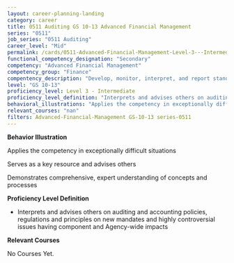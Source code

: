 ```yaml
---
layout: career-planning-landing
category: career
title: 0511 Auditing GS 10-13 Advanced Financial Management
series: "0511"
job_series: "0511 Auditing"
career_level: "Mid"
permalink: /cards/0511-Advanced-Financial-Management-Level-3---Intermediate/
functional_competency_designation: "Secondary"
competency: "Advanced Financial Management"
competency_group: "Finance"
compentency_description: "Develop, monitor, interpret, and report standardized processes/operations to ensure transparency and compliance with financial statutory, regulatory, and leadership guidance with the intent of promoting effectiveness and accountability."
level: "GS 10-13"
proficiency_level: Level 3 - Intermediate
proficiency_level_definition: "Interprets and advises others on auditing and accounting policies, regulations and principles on new mandates and highly controversial issues having component and Agency-wide impacts"
behavioral_illustrations: "Applies the competency in exceptionally difficult situations ? Serves as a key resource and advises others ? Demonstrates comprehensive, expert understanding of concepts and processes"
relevant_courses: "nan"
filters: Advanced-Financial-Management GS-10-13 series-0511
---
```


<div id="cfo-card-content-behavioral-illustrations" class="cfo-inner-card-content">
<p><b>Behavior Illustration</b></p>
<p>Applies the competency in exceptionally difficult situations</p>
<p>Serves as a key resource and advises others</p>
<p>Demonstrates comprehensive, expert understanding of concepts and processes</p>
</div>

<div id="cfo-card-content-proficiency-level-definition" class="cfo-inner-card-content">

<p><b>Proficiency Level Definition</b></p>
<ul><li>Interprets and advises others on auditing and accounting policies, regulations and principles on new mandates and highly controversial issues having component and Agency-wide impacts</li>
</ul></div>

<div id="cfo-card-content-relevant-courses" class="cfo-inner-card-content">
<p><b>Relevant Courses</b></p>
<div class="cfo-courses-outer">
<div class="cfo-courses-inner">No Courses Yet.</div>
</div>
</div>
